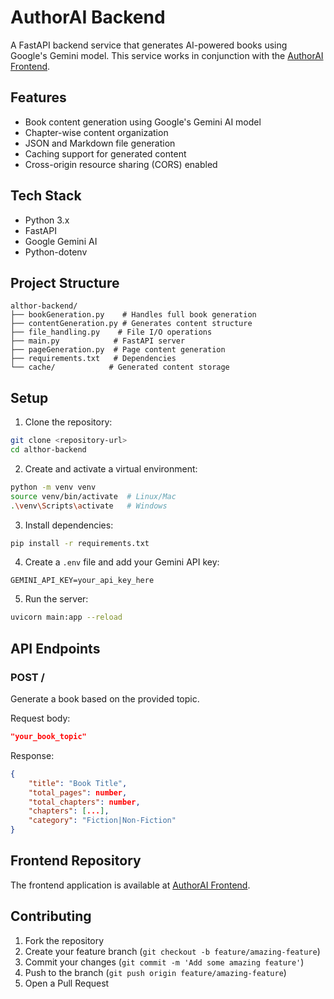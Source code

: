 # AuthorAI Backend

A FastAPI backend service that generates AI-powered books using Google's Gemini model. This service works in conjunction with the [AuthorAI Frontend](https://github.com/TejasVarshney/authorai).

## Features

- Book content generation using Google's Gemini AI model
- Chapter-wise content organization
- JSON and Markdown file generation
- Caching support for generated content
- Cross-origin resource sharing (CORS) enabled

## Tech Stack

- Python 3.x
- FastAPI
- Google Gemini AI
- Python-dotenv

## Project Structure

```
althor-backend/
├── bookGeneration.py    # Handles full book generation
├── contentGeneration.py # Generates content structure
├── file_handling.py    # File I/O operations
├── main.py            # FastAPI server
├── pageGeneration.py  # Page content generation
├── requirements.txt   # Dependencies
└── cache/            # Generated content storage
```

## Setup

1. Clone the repository:
```bash
git clone <repository-url>
cd althor-backend
```

2. Create and activate a virtual environment:
```bash
python -m venv venv
source venv/bin/activate  # Linux/Mac
.\venv\Scripts\activate   # Windows
```

3. Install dependencies:
```bash
pip install -r requirements.txt
```

4. Create a `.env` file and add your Gemini API key:
```
GEMINI_API_KEY=your_api_key_here
```

5. Run the server:
```bash
uvicorn main:app --reload
```

## API Endpoints

### POST /
Generate a book based on the provided topic.

Request body:
```json
"your_book_topic"
```

Response:
```json
{
    "title": "Book Title",
    "total_pages": number,
    "total_chapters": number,
    "chapters": [...],
    "category": "Fiction|Non-Fiction"
}
```

## Frontend Repository

The frontend application is available at [AuthorAI Frontend](https://github.com/TejasVarshney/authorai).

## Contributing

1. Fork the repository
2. Create your feature branch (`git checkout -b feature/amazing-feature`)
3. Commit your changes (`git commit -m 'Add some amazing feature'`)
4. Push to the branch (`git push origin feature/amazing-feature`)
5. Open a Pull Request
